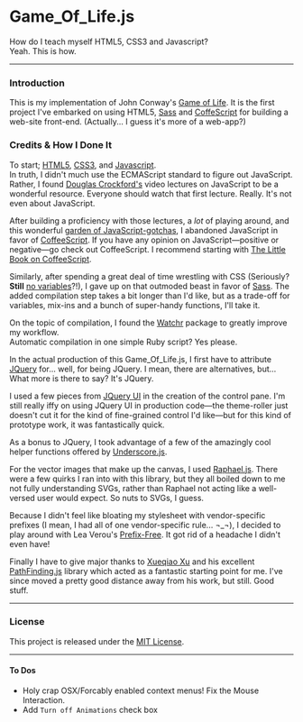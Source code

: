 # Game\_Of\_Life.js #
How do I teach myself HTML5, CSS3 and Javascript?  
Yeah. This is how.

-----

### Introduction ###
This is my implementation of John Conway's [Game of Life](http://en.wikipedia.org/wiki/Conway's_Game_of_Life). It is the first project I've embarked on using HTML5, [Sass](http://sass-lang.com/) and [CoffeScript](http://coffeescript.org/) for building a web-site front-end. (Actually... I guess it's more of a web-app?)

### Credits & How I Done It ###
To start; [HTML5](http://www.quackit.com/html_5/tags/), [CSS3](http://www.w3schools.com/cssref/default.asp), and [Javascript](http://www.ecmascript.org/).  
In truth, I didn't much use the ECMAScript standard to figure out JavaScript. Rather, I found [Douglas Crockford's](http://yuiblog.com/crockford/) video lectures on JavaScript to be a wonderful resource. Everyone should watch that first lecture. Really. It's not even about JavaScript.

After building a proficiency with those lectures, a _lot_ of playing around, and this wonderful [garden of JavaScript-gotchas](http://bonsaiden.github.com/JavaScript-Garden/), I abandoned JavaScript in favor of [CoffeeScript](http://coffeescript.org/). If you have any opinion on JavaScript&mdash;positive or negative&mdash;go check out CoffeeScript. I recommend starting with [The Little Book on CoffeeScript](http://arcturo.github.com/library/coffeescript/).

Similarly, after spending a great deal of time wrestling with CSS (Seriously? **Still** [no variables](http://s3.amazonaws.com/kym-assets/photos/images/original/000/000/578/1234931504682.jpg)?!), I gave up on that outmoded beast in favor of [Sass](http://sass-lang.com/). The added compilation step takes a bit longer than I'd like, but as a trade-off for variables, mix-ins and a bunch of super-handy functions, I'll take it.

On the topic of compilation, I found the [Watchr](https://github.com/mynyml/watchr) package to greatly improve my workflow.  
Automatic compilation in one simple Ruby script? Yes please.

In the actual production of this Game_Of_Life.js, I first have to attribute [JQuery](http://jquery.com/) for... well, for being JQuery. I mean, there are alternatives, but... What more is there to say? It's JQuery.

I used a few pieces from [JQuery UI](http://jqueryui.com/) in the creation of the control pane. I'm still really iffy on using JQuery UI in production code&mdash;the theme-roller just doesn't cut it for the kind of fine-grained control I'd like&mdash;but for this kind of prototype work, it was fantastically quick.

As a bonus to JQuery, I took advantage of a few of the amazingly cool helper functions offered by [Underscore.js](http://documentcloud.github.com/underscore/).

For the vector images that make up the canvas, I used [Raphael.js](http://raphaeljs.com/). There were a few quirks I ran into with this library, but they all boiled down to me not fully understanding SVGs, rather than Raphael not acting like a well-versed user would expect. So nuts to SVGs, I guess.

Because I didn't feel like bloating my stylesheet with vendor-specific prefixes (I mean, I had all of one vendor-specific rule... ¬_¬), I decided to play around with Lea Verou's [Prefix-Free](http://leaverou.github.com/prefixfree/). It got rid of a headache I didn't even have!

Finally I have to give major thanks to [Xueqiao Xu](https://github.com/qiao/) and his excellent [PathFinding.js](https://github.com/qiao/PathFinding.js) library which acted as a fantastic starting point for me. I've since moved a pretty good distance away from his work, but still. Good stuff.

-----

### License ###

This project is released under the [MIT License](http://www.opensource.org/licenses/mit-license.php).

-----
  
#### To Dos ####

 * Holy crap OSX/Forcably enabled context menus! Fix the Mouse Interaction.
 * Add `Turn off Animations` check box
